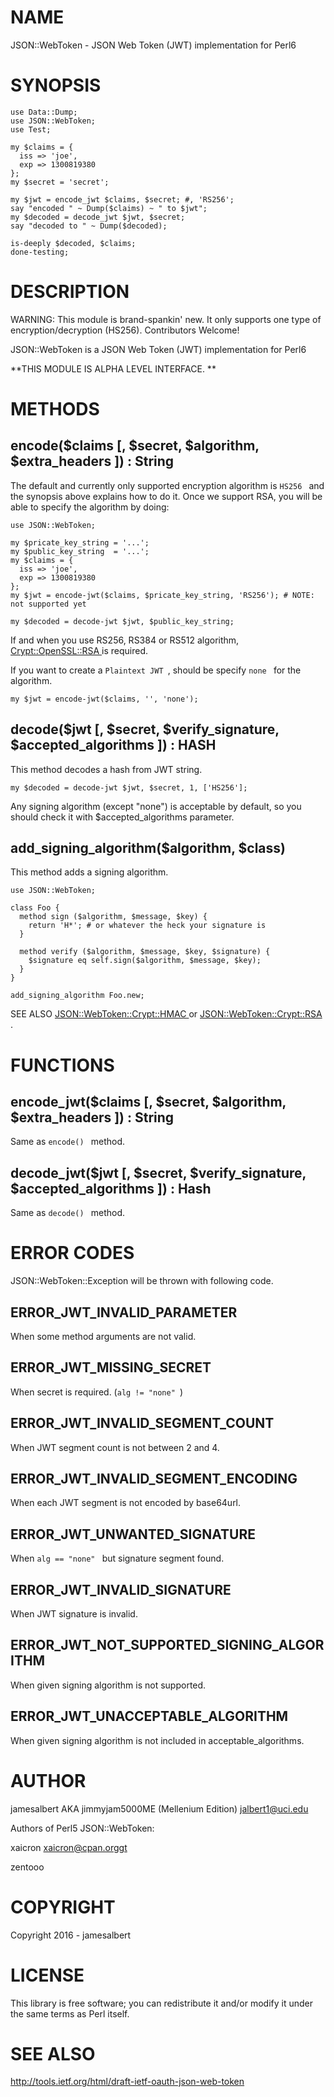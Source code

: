 NAME
====

JSON::WebToken - JSON Web Token (JWT) implementation for Perl6

SYNOPSIS
========

    use Data::Dump;
    use JSON::WebToken;
    use Test;

    my $claims = {
      iss => 'joe',
      exp => 1300819380
    };
    my $secret = 'secret';

    my $jwt = encode_jwt $claims, $secret; #, 'RS256';
    say "encoded " ~ Dump($claims) ~ " to $jwt";
    my $decoded = decode_jwt $jwt, $secret;
    say "decoded to " ~ Dump($decoded);

    is-deeply $decoded, $claims;
    done-testing;

DESCRIPTION
===========

WARNING: This module is brand-spankin' new. It only supports one type of encryption/decryption (HS256). Contributors Welcome!

JSON::WebToken is a JSON Web Token (JWT) implementation for Perl6

**THIS MODULE IS ALPHA LEVEL INTERFACE. **

METHODS
=======

encode($claims [, $secret, $algorithm, $extra_headers ]) : String
-----------------------------------------------------------------

The default and currently only supported encryption algorithm is `HS256 ` and the synopsis above explains how to do it. Once we support RSA, you will be able to specify the algorithm by doing:

    use JSON::WebToken;

    my $pricate_key_string = '...';
    my $public_key_string  = '...';
    my $claims = {
      iss => 'joe',
      exp => 1300819380
    };
    my $jwt = encode-jwt($claims, $pricate_key_string, 'RS256'); # NOTE: not supported yet

    my $decoded = decode-jwt $jwt, $public_key_string;

If and when you use RS256, RS384 or RS512 algorithm, [Crypt::OpenSSL::RSA ](Crypt::OpenSSL::RSA ) is required.

If you want to create a `Plaintext JWT `, should be specify `none ` for the algorithm.

    my $jwt = encode-jwt($claims, '', 'none');

decode($jwt [, $secret, $verify_signature, $accepted_algorithms ]) : HASH
-------------------------------------------------------------------------

This method decodes a hash from JWT string.

    my $decoded = decode-jwt $jwt, $secret, 1, ['HS256'];

Any signing algorithm (except "none") is acceptable by default, so you should check it with $accepted_algorithms parameter.

add_signing_algorithm($algorithm, $class)
-----------------------------------------

This method adds a signing algorithm.

    use JSON::WebToken;

    class Foo {
      method sign ($algorithm, $message, $key) {
        return 'H*'; # or whatever the heck your signature is
      }

      method verify ($algorithm, $message, $key, $signature) {
        $signature eq self.sign($algorithm, $message, $key);
      }
    }

    add_signing_algorithm Foo.new;

SEE ALSO [JSON::WebToken::Crypt::HMAC ](JSON::WebToken::Crypt::HMAC ) or [JSON::WebToken::Crypt::RSA ](JSON::WebToken::Crypt::RSA ).

FUNCTIONS
=========

encode_jwt($claims [, $secret, $algorithm, $extra_headers ]) : String
---------------------------------------------------------------------

Same as `encode() ` method.

decode_jwt($jwt [, $secret, $verify_signature, $accepted_algorithms ]) : Hash
-----------------------------------------------------------------------------

Same as `decode() ` method.

ERROR CODES
===========

JSON::WebToken::Exception will be thrown with following code.

ERROR_JWT_INVALID_PARAMETER
---------------------------

When some method arguments are not valid.

ERROR_JWT_MISSING_SECRET
------------------------

When secret is required. (`alg != "none" `)

ERROR_JWT_INVALID_SEGMENT_COUNT
-------------------------------

When JWT segment count is not between 2 and 4.

ERROR_JWT_INVALID_SEGMENT_ENCODING
----------------------------------

When each JWT segment is not encoded by base64url.

ERROR_JWT_UNWANTED_SIGNATURE
----------------------------

When `alg == "none" ` but signature segment found.

ERROR_JWT_INVALID_SIGNATURE
---------------------------

When JWT signature is invalid.

ERROR_JWT_NOT_SUPPORTED_SIGNING_ALGORITHM
-----------------------------------------

When given signing algorithm is not supported.

ERROR_JWT_UNACCEPTABLE_ALGORITHM
--------------------------------

When given signing algorithm is not included in acceptable_algorithms.

AUTHOR
======

jamesalbert AKA jimmyjam5000ME (Mellenium Edition) <lt>jalbert1@uci.edu<gt>

Authors of Perl5 JSON::WebToken:

xaicron <lt>xaicron@cpan.orggt

zentooo

COPYRIGHT
=========

Copyright 2016 - jamesalbert

LICENSE
=======

This library is free software; you can redistribute it and/or modify it under the same terms as Perl itself.

SEE ALSO
========

[http://tools.ietf.org/html/draft-ietf-oauth-json-web-token ](http://tools.ietf.org/html/draft-ietf-oauth-json-web-token )
